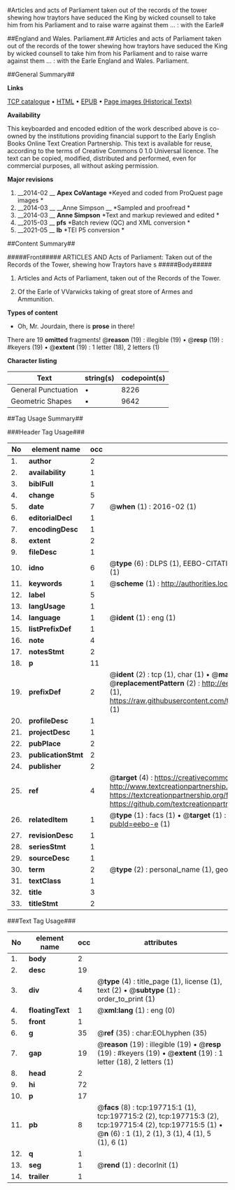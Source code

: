 #Articles and acts of Parliament taken out of the records of the tower shewing how traytors have seduced the King by wicked counsell to take him from his Parliament and to raise warre against them ... : with the Earle#

##England and Wales. Parliament.##
Articles and acts of Parliament taken out of the records of the tower shewing how traytors have seduced the King by wicked counsell to take him from his Parliament and to raise warre against them ... : with the Earle
England and Wales. Parliament.

##General Summary##

**Links**

[TCP catalogue](http://www.ota.ox.ac.uk/tcp/)  • 
[HTML](http://tei.it.ox.ac.uk/tcp/Texts-HTML/free/B21/B21884.html)  • 
[EPUB](http://tei.it.ox.ac.uk/tcp/Texts-EPUB/free/B21/B21884.epub) • 
[Page images (Historical Texts)](https://historicaltexts.jisc.ac.uk/eebo-12281486e)

**Availability**

This keyboarded and encoded edition of the work described above is co-owned by the
    institutions providing financial support to the Early English Books Online Text Creation
    Partnership. This text is available for reuse, according to the terms of  Creative Commons 0 1.0 Universal
    licence. The text can be copied, modified, distributed and performed, even for commercial
    purposes, all without asking permission.

**Major revisions**

1. __2014-02 __ __Apex CoVantage__ *Keyed and coded from ProQuest page images *
1. __2014-03 __ __Anne Simpson __ *Sampled and proofread *
1. __2014-03 __ __Anne Simpson__ *Text and markup reviewed and edited *
1. __2015-03 __ __pfs__ *Batch review (QC) and XML conversion *
1. __2021-05 __ __lb__ *TEI P5 conversion *

##Content Summary##

#####Front#####
 ARTICLES AND Acts of Parliament: Taken out of the Records of the Tower, shewing how Traytors have s
#####Body#####

1. Articles and Acts of Parliament, taken out of the Records of the Tower.

1. Of the Earle of VVarwicks taking of great store of Armes and Ammunition.

**Types of content**

  * Oh, Mr. Jourdain, there is **prose** in there!

There are 19 **omitted** fragments! 
 @__reason__ (19) : illegible (19)  •  @__resp__ (19) : #keyers (19)  •  @__extent__ (19) : 1 letter (18), 2 letters (1)

**Character listing**


|Text|string(s)|codepoint(s)|
|---|---|---|
|General Punctuation|•|8226|
|Geometric Shapes|▪|9642|

##Tag Usage Summary##

###Header Tag Usage###

|No|element name|occ|attributes|
|---|---|---|---|
|1.|__author__|2||
|2.|__availability__|1||
|3.|__biblFull__|1||
|4.|__change__|5||
|5.|__date__|7| @__when__ (1) : 2016-02 (1)|
|6.|__editorialDecl__|1||
|7.|__encodingDesc__|1||
|8.|__extent__|2||
|9.|__fileDesc__|1||
|10.|__idno__|6| @__type__ (6) : DLPS (1), EEBO-CITATION (1), VID (1), EEBO-PROQUEST (1), STC (1), OCLC (1)|
|11.|__keywords__|1| @__scheme__ (1) : http://authorities.loc.gov/ (1)|
|12.|__label__|5||
|13.|__langUsage__|1||
|14.|__language__|1| @__ident__ (1) : eng (1)|
|15.|__listPrefixDef__|1||
|16.|__note__|4||
|17.|__notesStmt__|2||
|18.|__p__|11||
|19.|__prefixDef__|2| @__ident__ (2) : tcp (1), char (1)  •  @__matchPattern__ (2) : ([0-9\-]+):([0-9IVX]+) (1), (.+) (1)  •  @__replacementPattern__ (2) : http://eebo.chadwyck.com/downloadtiff?vid=$1&page=$2 (1), https://raw.githubusercontent.com/textcreationpartnership/Texts/master/tcpchars.xml#$1 (1)|
|20.|__profileDesc__|1||
|21.|__projectDesc__|1||
|22.|__pubPlace__|2||
|23.|__publicationStmt__|2||
|24.|__publisher__|2||
|25.|__ref__|4| @__target__ (4) : https://creativecommons.org/publicdomain/zero/1.0/ (1), http://www.textcreationpartnership.org/docs/. (1), https://textcreationpartnership.org/faq/#faq05 (1), https://github.com/textcreationpartnership (1)|
|26.|__relatedItem__|1| @__type__ (1) : facs (1)  •  @__target__ (1) : https://data.historicaltexts.jisc.ac.uk/view?pubId=eebo-e (1)|
|27.|__revisionDesc__|1||
|28.|__seriesStmt__|1||
|29.|__sourceDesc__|1||
|30.|__term__|2| @__type__ (2) : personal_name (1), geographic_name (1)|
|31.|__textClass__|1||
|32.|__title__|3||
|33.|__titleStmt__|2||


###Text Tag Usage###

|No|element name|occ|attributes|
|---|---|---|---|
|1.|__body__|2||
|2.|__desc__|19||
|3.|__div__|4| @__type__ (4) : title_page (1), license (1), text (2)  •  @__subtype__ (1) : order_to_print (1)|
|4.|__floatingText__|1| @__xml:lang__ (1) : eng (0)|
|5.|__front__|1||
|6.|__g__|35| @__ref__ (35) : char:EOLhyphen (35)|
|7.|__gap__|19| @__reason__ (19) : illegible (19)  •  @__resp__ (19) : #keyers (19)  •  @__extent__ (19) : 1 letter (18), 2 letters (1)|
|8.|__head__|2||
|9.|__hi__|72||
|10.|__p__|17||
|11.|__pb__|8| @__facs__ (8) : tcp:197715:1 (1), tcp:197715:2 (2), tcp:197715:3 (2), tcp:197715:4 (2), tcp:197715:5 (1)  •  @__n__ (6) : 1 (1), 2 (1), 3 (1), 4 (1), 5 (1), 6 (1)|
|12.|__q__|1||
|13.|__seg__|1| @__rend__ (1) : decorInit (1)|
|14.|__trailer__|1||
